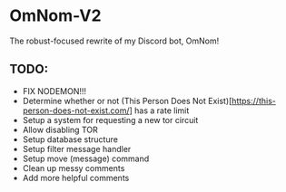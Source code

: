 # OmNom-V2

The robust-focused rewrite of my Discord bot, OmNom!

## TODO:

- FIX NODEMON!!!
- Determine whether or not (This Person Does Not Exist)[https://this-person-does-not-exist.com/] has a rate limit
- Setup a system for requesting a new tor circuit
- Allow disabling TOR
- Setup database structure
- Setup filter message handler
- Setup move (message) command
- Clean up messy comments
- Add more helpful comments
